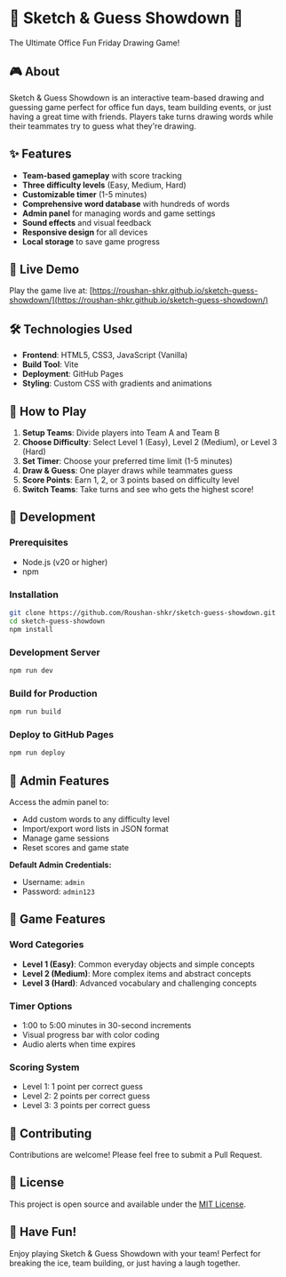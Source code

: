 # 🎨 Sketch & Guess Showdown 🎯

The Ultimate Office Fun Friday Drawing Game!

## 🎮 About

Sketch & Guess Showdown is an interactive team-based drawing and guessing game perfect for office fun days, team building events, or just having a great time with friends. Players take turns drawing words while their teammates try to guess what they're drawing.

## ✨ Features

- **Team-based gameplay** with score tracking
- **Three difficulty levels** (Easy, Medium, Hard)
- **Customizable timer** (1-5 minutes)
- **Comprehensive word database** with hundreds of words
- **Admin panel** for managing words and game settings
- **Sound effects** and visual feedback
- **Responsive design** for all devices
- **Local storage** to save game progress

## 🚀 Live Demo

Play the game live at: [https://roushan-shkr.github.io/sketch-guess-showdown/](https://roushan-shkr.github.io/sketch-guess-showdown/)

## 🛠️ Technologies Used

- **Frontend**: HTML5, CSS3, JavaScript (Vanilla)
- **Build Tool**: Vite
- **Deployment**: GitHub Pages
- **Styling**: Custom CSS with gradients and animations

## 🎯 How to Play

1. **Setup Teams**: Divide players into Team A and Team B
2. **Choose Difficulty**: Select Level 1 (Easy), Level 2 (Medium), or Level 3 (Hard)
3. **Set Timer**: Choose your preferred time limit (1-5 minutes)
4. **Draw & Guess**: One player draws while teammates guess
5. **Score Points**: Earn 1, 2, or 3 points based on difficulty level
6. **Switch Teams**: Take turns and see who gets the highest score!

## 🔧 Development

### Prerequisites
- Node.js (v20 or higher)
- npm

### Installation
```bash
git clone https://github.com/Roushan-shkr/sketch-guess-showdown.git
cd sketch-guess-showdown
npm install
```

### Development Server
```bash
npm run dev
```

### Build for Production
```bash
npm run build
```

### Deploy to GitHub Pages
```bash
npm run deploy
```

## 📝 Admin Features

Access the admin panel to:
- Add custom words to any difficulty level
- Import/export word lists in JSON format
- Manage game sessions
- Reset scores and game state

**Default Admin Credentials:**
- Username: `admin`
- Password: `admin123`

## 🎨 Game Features

### Word Categories
- **Level 1 (Easy)**: Common everyday objects and simple concepts
- **Level 2 (Medium)**: More complex items and abstract concepts
- **Level 3 (Hard)**: Advanced vocabulary and challenging concepts

### Timer Options
- 1:00 to 5:00 minutes in 30-second increments
- Visual progress bar with color coding
- Audio alerts when time expires

### Scoring System
- Level 1: 1 point per correct guess
- Level 2: 2 points per correct guess
- Level 3: 3 points per correct guess

## 🤝 Contributing

Contributions are welcome! Please feel free to submit a Pull Request.

## 📄 License

This project is open source and available under the [MIT License](LICENSE).

## 🎉 Have Fun!

Enjoy playing Sketch & Guess Showdown with your team! Perfect for breaking the ice, team building, or just having a laugh together.
